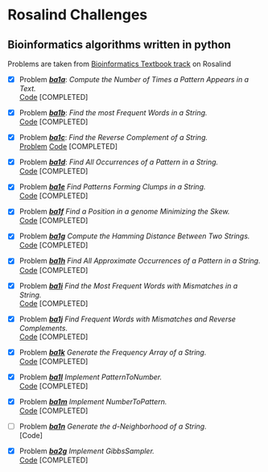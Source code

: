 # Rosalind Challenges
## Bioinformatics algorithms written in python
Problems are taken from [Bioinformatics Textbook track](http://rosalind.info/problems/locations/) on Rosalind

- [x] Problem [***ba1a***](http://rosalind.info/problems/ba1a/): *Compute the Number of Times a Pattern Appears in a Text.*<br>
   [Code](https://github.com/benigmatic/bioinformatics/blob/main/ba1a.py) [COMPLETED]
  
- [x] Problem [***ba1b***](http://rosalind.info/problems/ba1b/): *Find the most Frequent Words in a String.* <br>
   [Code](https://github.com/benigmatic/bioinformatics/blob/main/ba1b.py) [COMPLETED]
  
- [x] Problem [***ba1c***](http://rosalind.info/problems/ba1c/): *Find the Reverse Complement of a String.* <br>
  [Problem](http://rosalind.info/problems/ba1c/)  [Code](https://github.com/benigmatic/bioinformatics/blob/main/ba1c.py) [COMPLETED]
  
- [x] Problem [***ba1d***](http://rosalind.info/problems/ba1d/):	*Find All Occurrences of a Pattern in a String.* <br>
  [Code](https://github.com/benigmatic/bioinformatics/blob/main/ba1d.py) [COMPLETED]
  
- [x] Problem [***ba1e***](http://rosalind.info/problems/ba1e/) *Find Patterns Forming Clumps in a String.* <br>
  [Code](https://github.com/benigmatic/bioinformatics/blob/main/ba1e.java) [COMPLETED]
  
- [x] Problem [***ba1f***](http://rosalind.info/problems/ba1f/)	*Find a Position in a genome Minimizing the Skew.* <br>
   [Code](https://github.com/benigmatic/bioinformatics/blob/main/ba1f.py) [COMPLETED]	
  
 - [x] Problem [***ba1g***](http://rosalind.info/problems/ba1g/) *Compute the Hamming Distance Between Two Strings.* <br>
   [Code](https://github.com/benigmatic/bioinformatics/blob/main/ba1g.py) [COMPLETED]
 - [x] Problem [***ba1h***](http://rosalind.info/problems/ba1h/) *Find All Approximate Occurrences of a Pattern in a String.* <br>
   [Code](https://github.com/benigmatic/bioinformatics/blob/main/ba1h.py) [COMPLETED]
  - [x] Problem [***ba1i***](http://rosalind.info/problems/ba1i/)	*Find the Most Frequent Words with Mismatches in a String.* <br>
   [Code](https://github.com/benigmatic/bioinformatics/blob/main/ba1i.py) [COMPLETED]
  - [x] Problem [***ba1j***](http://rosalind.info/problems/ba1j/) *Find Frequent Words with Mismatches and Reverse Complements.* <br>
    [Code](https://github.com/benigmatic/bioinformatics/blob/main/ba1j.py) [COMPLETED]
  - [x] Problem [***ba1k***](http://rosalind.info/problems/ba1k/)		*Generate the Frequency Array of a String.* <br>
   [Code](https://github.com/benigmatic/bioinformatics/blob/main/ba1k.py) [COMPLETED]
  - [x] Problem [***ba1l***](http://rosalind.info/problems/ba1l/)	*Implement PatternToNumber.* <br>
   [Code](https://github.com/benigmatic/bioinformatics/blob/main/ba1l.py) [COMPLETED]
  - [x] Problem [***ba1m***](http://rosalind.info/problems/ba1m/)	*Implement NumberToPattern.* <br>
  [Code](https://github.com/benigmatic/bioinformatics/blob/main/ba1m.py) [COMPLETED]
  - [ ] Problem [***ba1n***](http://rosalind.info/problems/ba1n/)	*Generate the d-Neighborhood of a String.* <br>
   [Code]
 
- [x] Problem [***ba2g***](http://rosalind.info/problems/ba2g/) *Implement GibbsSampler.* <br>
   [Code](https://github.com/benigmatic/bioinformatics/blob/main/ba2g.py) [COMPLETED]
